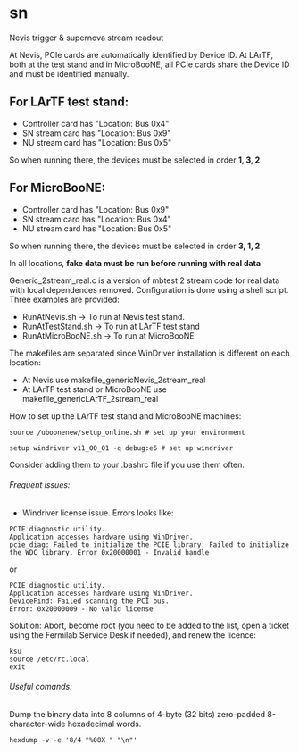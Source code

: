 # sn
Nevis trigger &amp; supernova stream readout 

At Nevis, PCIe cards are automatically identified by Device ID. At LArTF, both at the test stand and in MicroBooNE, all PCIe cards share the Device ID and must be identified manually.

## For LArTF test stand:
  * Controller card has "Location: Bus 0x4"
  * SN stream card has "Location: Bus 0x9"
  * NU stream card has "Location: Bus 0x5"
  
So when running there, the devices must be selected in order **1, 3, 2**

## For MicroBooNE:
  * Controller card has "Location: Bus 0x9"
  * SN stream card has "Location: Bus 0x4"
  * NU stream card has "Location: Bus 0x5"
  
So when running there, the devices must be selected in order **3, 1, 2**

In all locations, **fake data must be run before running with real data**

Generic\_2stream\_real.c is a version of mbtest 2 stream code for real data with local dependences removed.
Configuration is done using a shell script. Three examples are provided:
  * RunAtNevis.sh -> To run at Nevis test stand.
  * RunAtTestStand.sh -> To run at LArTF test stand
  * RunAtMicroBooNE.sh -> To run at MicroBooNE
  
The makefiles are separated since WinDriver installation is different on each location:
  * At Nevis use makefile\_genericNevis\_2stream\_real
  * At LArTF test stand or MicroBooNE use makefile\_genericLArTF\_2stream\_real

How to set up the LArTF test stand and MicroBooNE machines:
```
source /uboonenew/setup_online.sh # set up your environment

setup windriver v11_00_01 -q debug:e6 # set up windriver
```
Consider adding them to your .bashrc file if you use them often.

###### Frequent issues:

* Windriver license issue. Errors looks like:
```
PCIE diagnostic utility.
Application accesses hardware using WinDriver.
pcie_diag: Failed to initialize the PCIE library: Failed to initialize the WDC library. Error 0x20000001 - Invalid handle
```
or
```
PCIE diagnostic utility.
Application accesses hardware using WinDriver.
DeviceFind: Failed scanning the PCI bus.
Error: 0x20000009 - No valid license
```
Solution: Abort, become root (you need to be added to the list, open a ticket using the Fermilab Service Desk if needed), and renew the licence:
```
ksu
source /etc/rc.local
exit
```

###### Useful comands:
Dump the binary data into 8 columns of 4-byte (32 bits) zero-padded 8-character-wide hexadecimal words.
```
hexdump -v -e '8/4 "%08X " "\n"'
```
